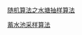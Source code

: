 [随机算法之水塘抽样算法](https://labuladong.github.io/algo/%E9%AB%98%E9%A2%91%E9%9D%A2%E8%AF%95%E7%B3%BB%E5%88%97/%E6%B0%B4%E5%A1%98%E6%8A%BD%E6%A0%B7.html)

[蓄水池采样算法](https://www.cnblogs.com/snowInPluto/p/5996269.html)
